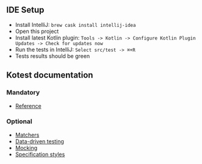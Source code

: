 ## IDE Setup

- Install IntelliJ: `brew cask install intellij-idea`
- Open this project
- Install latest Kotlin plugin: `Tools -> Kotlin -> Configure Kotlin Plugin Updates -> Check for updates now`
- Run the tests in IntelliJ: `Select src/test -> ⌘+R`
- Tests results should be green

## Kotest documentation

### Mandatory

- [Reference](https://github.com/kotest/kotest/blob/master/doc/reference.md)

### Optional

- [Matchers](https://github.com/kotest/kotest/blob/master/doc/matchers.md)
- [Data-driven testing](https://github.com/kotest/kotest/blob/master/doc/data_driven_testing.md)
- [Mocking](https://github.com/kotest/kotest/blob/master/doc/mocks.md)
- [Specification styles](https://github.com/kotest/kotest/blob/master/doc/styles.md)
